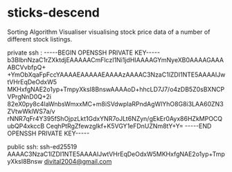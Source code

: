 # sticks-descend
Sorting Algorithm Visualiser visualising stock price data of a number of different stock listings.

private ssh :
-----BEGIN OPENSSH PRIVATE KEY-----
b3BlbnNzaC1rZXktdjEAAAAACmFlczI1Ni1jdHIAAAAGYmNyeXB0AAAAGAAAABCVvbfpQ+
+YmObXqaFpFccYAAAAEAAAAAEAAAAzAAAAC3NzaC1lZDI1NTE5AAAAIJwtVHrEqDeOdxW5
MKHxfgNAE2o1yp+TmpyXksI8BnswAAAAoD+hhcLD7J7/o4zDB5Z0sBXNCPVPrgNnD0Q+2i
82eX0py8c4laWnbsWmxxMC+m8iSVdwpIaRPndAgWlYhO8G8i3LAA60ZN3ZVtwWklWS7a/v
rNNR7qFr4Y395fShOjpzLkt1GdxYNR7oJLt6NZyn/gEkEr0Ayx86HZkMPOCQubQP4xkccB
CeqhPtRgZfewzgIkf+K5VGY1eFDnUZNm8tY+Y=
-----END OPENSSH PRIVATE KEY-----

public ssh:
ssh-ed25519 AAAAC3NzaC1lZDI1NTE5AAAAIJwtVHrEqDeOdxW5MKHxfgNAE2o1yp+TmpyXksI8Bnsw divital2004@gmail.com
